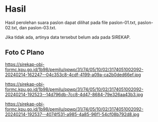 # Hasil

Hasil perolehan suara paslon dapat dilihat pada file paslon-01.txt, paslon-02.txt, dan paslon-03.txt.

Jika tidak ada, artinya data tersebut belum ada pada SIREKAP.

## Foto C Plano

https://sirekap-obj-formc.kpu.go.id/1b98/pemilu/ppwp/31/74/05/10/02/3174051002092-20240214-162247--04c353c8-4cdf-4199-a09a-ca2b0ded66ef.jpg

https://sirekap-obj-formc.kpu.go.id/1b98/pemilu/ppwp/31/74/05/10/02/3174051002092-20240214-192523--14d796db-7cc8-4d47-8684-79e326aa43b3.jpg

https://sirekap-obj-formc.kpu.go.id/1b98/pemilu/ppwp/31/74/05/10/02/3174051002092-20240214-192537--4074f531-a985-4a85-96f1-54cf08b792d8.jpg
